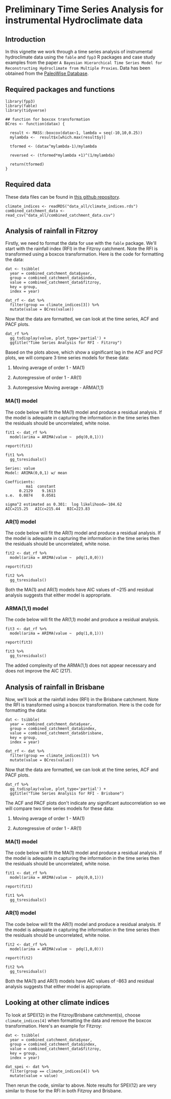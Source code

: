 Preliminary Time Series Analysis for instrumental Hydroclimate data
================

## Introduction
In this vignette we work through a time series analysis of instrumental hydroclimate data using the `fable` and `fpp3` R packages and case study examples from the paper `A Bayesian Hierarchical Time Series Model for Reconstructing Hydroclimate from Multiple Proxies`. Data has been obtained from the [PaleoWise Database](https://palaeoclimate.com.au/project-outputs/access-the-palaeowise-database/). 

## Required packages and functions

```{r}
library(fpp3)
library(fable)
library(tidyverse)

## function for boxcox transformation
BCres <- function(datax) {
  
  result <- MASS::boxcox(datax~1, lambda = seq(-10,10,0.25))
  mylambda <-  result$x[which.max(result$y)]
  
  tformed <- (datax^mylambda-1)/mylambda
  
  reversed <- (tformed*mylambda +1)^(1/mylambda)
  
  return(tformed)  
}
```
## Required data

These data files can be found in [this github repository](https://github.com/ncahill89/wsp).

```{r}
climate_indices <- readRDS("data_all/climate_indices.rds")
combined_catchment_data <- read_csv("data_all/combined_catchment_data.csv")
```

## Analysis of rainfall in Fitzroy

Firstly, we need to format the data for use with the `fable` package. We'll start with the rainfall index (RFI) in the Fitzroy catchment. Note the RFI is transformed using a boxcox transformation. Here is the code for formatting the data: 

```{r}
dat <- tsibble(
  year = combined_catchment_data$year,
  group = combined_catchment_data$index,
  value = combined_catchment_data$fitzroy,
  key = group,
  index = year)

dat_rf <- dat %>%
  filter(group == climate_indices[3]) %>%
  mutate(value = BCres(value))
```

Now that the data are formatted, we can look at the time series, ACF and PACF plots.

```{r}
dat_rf %>% 
  gg_tsdisplay(value, plot_type='partial') +
  ggtitle("Time Series Analysis for RFI - Fitzroy")
```

Based on the plots above, which show a significant lag in the ACF and PCF plots, we will compare 3 time series models for these data:

1. Moving average of order 1 - MA(1) 

2. Autoregressive of order 1 -  AR(1)

3. Autoregessive Moving average - ARMA(1,1) 


### MA(1) model

The code below will fit the MA(1) model and produce a residual analysis. If the model is adequate in capturing the information in the time series then the residuals should be uncorrelated, white noise. 


```{r}
fit1 <- dat_rf %>%
  model(arima = ARIMA(value ~  pdq(0,0,1))) 

report(fit1)

fit1 %>% 
  gg_tsresiduals()
```
```
Series: value 
Model: ARIMA(0,0,1) w/ mean 

Coefficients:
         ma1  constant
      0.2129    9.1613
s.e.  0.0874    0.0581

sigma^2 estimated as 0.301:  log likelihood=-104.62
AIC=215.25   AICc=215.44   BIC=223.83
```

### AR(1) model

The code below will fit the AR(1) model and produce a residual analysis. If the model is adequate in capturing the information in the time series then the residuals should be uncorrelated, white noise. 

```{r}
fit2 <- dat_rf %>%
  model(arima = ARIMA(value ~  pdq(1,0,0))) 

report(fit2)

fit2 %>% 
  gg_tsresiduals()
```

Both the MA(1) and AR(1) models have AIC values of ~215 and residual analysis suggests that either model is appropriate. 

### ARMA(1,1) model

The code below will fit the AR(1,1) model and produce a residual analysis. 

```{r}
fit3 <- dat_rf %>%
  model(arima = ARIMA(value ~  pdq(1,0,1))) 

report(fit3)

fit3 %>% 
  gg_tsresiduals()
```

The added complexity of the ARMA(1,1) does not appear necessary and does not improve the AIC (217). 


## Analysis of rainfall in Brisbane

Now, we'll look at the rainfall index (RFI) in the Brisbane catchment. Note the RFI is transformed using a boxcox transformation. Here is the code for formatting the data: 

```{r}
dat <- tsibble(
  year = combined_catchment_data$year,
  group = combined_catchment_data$index,
  value = combined_catchment_data$brisbane,
  key = group,
  index = year)

dat_rf <- dat %>%
  filter(group == climate_indices[3]) %>%
  mutate(value = BCres(value))
```

Now that the data are formatted, we can look at the time series, ACF and PACF plots.

```{r, echo = FALSE}
dat_rf %>% 
  gg_tsdisplay(value, plot_type='partial') +
  ggtitle("Time Series Analysis for RFI - Brisbane")
```

The ACF and PACF plots don't indicate any significant autocorrelation so we will compare two time series models for these data:

1. Moving average of order 1 - MA(1) 

2. Autoregressive of order 1 -  AR(1)

### MA(1) model

The code below will fit the MA(1) model and produce a residual analysis. If the model is adequate in capturing the information in the time series then the residuals should be uncorrelated, white noise. 


```{r}
fit1 <- dat_rf %>%
  model(arima = ARIMA(value ~  pdq(0,0,1))) 

report(fit1)

fit1 %>% 
  gg_tsresiduals()
```


### AR(1) model

The code below will fit the AR(1) model and produce a residual analysis. If the model is adequate in capturing the information in the time series then the residuals should be uncorrelated, white noise. 

```{r}
fit2 <- dat_rf %>%
  model(arima = ARIMA(value ~  pdq(1,0,0))) 

report(fit2)

fit2 %>% 
  gg_tsresiduals()
```

Both the MA(1) and AR(1) models have AIC values of -863 and residual analysis suggests that either model is appropriate. 

## Looking at other climate indices

To look at SPEI(12) in the Fitzroy/Brisbane catchment(s), choose `climate_indices[4]` when formatting the data and remove the boxcox transformation. Here's an example for Fitzroy:

```{r}
dat <- tsibble(
  year = combined_catchment_data$year,
  group = combined_catchment_data$index,
  value = combined_catchment_data$fitzroy,
  key = group,
  index = year)

dat_spei <- dat %>%
  filter(group == climate_indices[4]) %>%
  mutate(value = value)
```

Then rerun the code, similar to above. Note results for SPEI(12) are very similar to those for the RFI in both Fitzroy and Brisbane.

